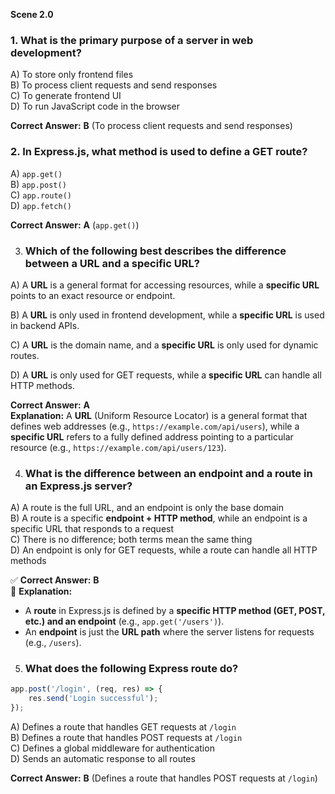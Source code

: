 **Scene 2.0**

### **1. What is the primary purpose of a server in web development?**  
A) To store only frontend files  
B) To process client requests and send responses  
C) To generate frontend UI  
D) To run JavaScript code in the browser  

**Correct Answer:** **B** (To process client requests and send responses)  



### **2. In Express.js, what method is used to define a GET route?**  
A) `app.get()`  
B) `app.post()`  
C) `app.route()`  
D) `app.fetch()`  

**Correct Answer:** **A** (`app.get()`)  


3. ### **Which of the following best describes the difference between a URL and a specific URL?**  

A) A **URL** is a general format for accessing resources, while a **specific URL** points to an exact resource or endpoint.  

B) A **URL** is only used in frontend development, while a **specific URL** is used in backend APIs.  

C) A **URL** is the domain name, and a **specific URL** is only used for dynamic routes.  

D) A **URL** is only used for GET requests, while a **specific URL** can handle all HTTP methods.  

**Correct Answer:** **A**  
**Explanation:** A **URL** (Uniform Resource Locator) is a general format that defines web addresses (e.g., `https://example.com/api/users`), while a **specific URL** refers to a fully defined address pointing to a particular resource (e.g., `https://example.com/api/users/123`).  



4. ### **What is the difference between an endpoint and a route in an Express.js server?**  

A) A route is the full URL, and an endpoint is only the base domain  
B) A route is a specific **endpoint + HTTP method**, while an endpoint is a specific URL that responds to a request  
C) There is no difference; both terms mean the same thing  
D) An endpoint is only for GET requests, while a route can handle all HTTP methods  

✅ **Correct Answer:** **B**  
📝 **Explanation:**  
- A **route** in Express.js is defined by a **specific HTTP method (GET, POST, etc.) and an endpoint** (e.g., `app.get('/users')`).  
- An **endpoint** is just the **URL path** where the server listens for requests (e.g., `/users`).  


5. ### **What does the following Express route do?**  
```js
app.post('/login', (req, res) => {
    res.send('Login successful');
});
```
A) Defines a route that handles GET requests at `/login`  
B) Defines a route that handles POST requests at `/login`  
C) Defines a global middleware for authentication  
D) Sends an automatic response to all routes  

**Correct Answer:** **B** (Defines a route that handles POST requests at `/login`)  

